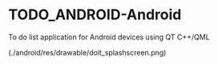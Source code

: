 # TODO_ANDROID-Android
To do list application for Android devices using QT C++/QML

(./android/res/drawable/doit_splashscreen.png)
